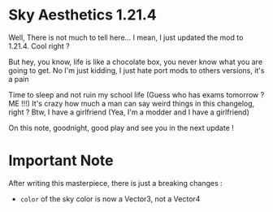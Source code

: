 # Sky Aesthetics 1.21.4 

Well, There is not much to tell here...
I mean, I just updated the mod to 1.21.4. Cool right ?

But hey, you know, life is like a chocolate box, you never know what you are going to get.
No I'm just kidding, I just hate port mods to others versions, it's a pain

Time to sleep and not ruin my school life (Guess who has exams tomorrow ? ME !!!)
It's crazy how much a man can say weird things in this changelog, right ?
Btw, I have a girlfriend (Yea, I'm a modder and I have a girlfriend)

On this note, goodnight, good play and see you in the next update !

# Important Note
After writing this masterpiece, there is just a breaking changes :

- `color` of the sky color is now a Vector3, not a Vector4